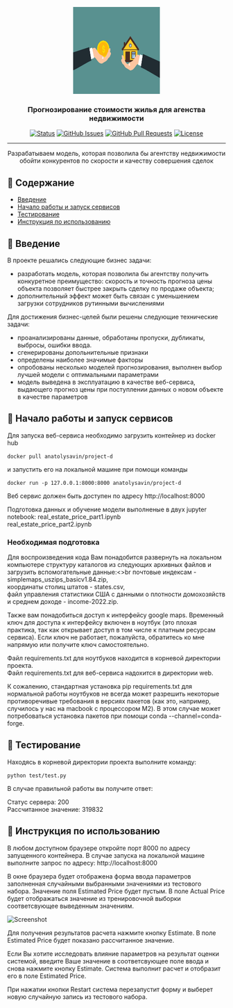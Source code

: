 <p align="center">
  <a href="https://github.com/avsavin/project-d" rel="noopener">
 <img width=200px height=200px src="buy-6971881_1280.jpg" alt="Project logo"></a>
</p>

<h3 align="center">Прогнозирование стоимости жилья для агенства недвижимости</h3>

<div align="center">

[![Status](https://img.shields.io/badge/status-active-success.svg)](https://github.com/avsavin/project-d/releases)
[![GitHub Issues](https://img.shields.io/github/issues/kylelobo/The-Documentation-Compendium.svg)](https://github.com/avsavin/project-d/issues)
[![GitHub Pull Requests](https://img.shields.io/github/issues-pr/kylelobo/The-Documentation-Compendium.svg)](https://github.com/avsavin/project-d/pulls)
[![License](https://img.shields.io/badge/license-MIT-blue.svg)](https://github.com/avsavin/project-d/blob/main/LICENSE)

</div>

---

<p align="center"> Разрабатываем модель, которая позволила бы агентству
недвижимости обойти конкурентов по скорости и качеству совершения
сделок
    <br> 
</p>

## 📝 Содержание

- [Введение](#about)
- [Начало работы и запуск сервисов](#getting_started)
- [Тестирование](#testing)
- [Инструкция по использованию](#usage)


## 🧐 Введение <a name = "about"></a>
В проекте решались следующие бизнес задачи:

- разработать модель, которая позволила бы агентству получить конкуретное преимущество: скорость и точность прогноза цены объекта позволяет быстрее закрыть сделку по продаже объекта;
- дополнительный эффект может быть связан с уменьшением загрузки сотрудников рутинными вычислениями

Для достижения бизнес-целей были решены следующие технические задачи:

- проанализированы данные, обработаны пропуски, дубликаты, выбросы, ошибки ввода.
- сгенерированы допольнительные признаки
- определены наиболее значимые факторы
- опробованы несколько моделей прогнозирования, выполнен выбор лучшей модели с оптимальными параметрами 
- модель выведена в эксплуатацию в качестве веб-сервиса, выдающего прогноз цены при поступлении данных о новом объекте в качестве параметров


## 🏁 Начало работы и запуск сервисов <a name = "getting_started"></a>

Для запуска веб-сервиса необходимо загрузить контейнер из docker hub
```
docker pull anatolysavin/project-d
```
и запустить его на локальной машине при помощи команды
```
docker run -p 127.0.0.1:8000:8000 anatolysavin/project-d
```
Веб сервис должен быть доступен по адресу http://localhost:8000

Подготовка данных и обучение модели выполненые в двух jupyter notebook:
real_estate_price_part1.ipynb<br>
real_estate_price_part2.ipynb

### Необходимая подготовка

Для воспроизведения кода Вам понадобится развернуть на локальном компьютере структуру каталогов из следующих архивных файлов и загрузить вспомогательные данные:<>br
почтовые индексам - simplemaps_uszips_basicv1.84.zip,<br>
координаты столиц штатов - states.csv, <br>
файл управления статистики США c данными о плотности домохозяйств и среднем доходе - income-2022.zip. 

Также вам понадобиться доступ к интерфейсу google maps. Временный ключ для доступа к интерфейсу включен в ноутбук (это плохая практика, так как открывает доступ в том числе к платным ресурсам сервиса). Если ключ не работает, пожалуйста, обратитесь ко мне напрямую или получите ключ самостоятельно.

Файл requirements.txt для ноутбуков находится в корневой директории проекта.<br>
Файл requirements.txt для веб-сервиса надохится в директории web.<br>

К сожалению, стандартная установка pip requirements.txt для нормальной работы ноутбуков не всегда может разрешить некоторые противоречивые требования в версиях пакетов (как это, например, случилось у нас на macbook с процессором M2). В этом случае может потребоваться установка пакетов при помощи conda --channel=conda-forge.


## 🔧 Тестирование <a name = "testing"></a>

Находясь в корневой директории проекта выполните команду:
```
python test/test.py
```
В случае правильной работы вы получите ответ:

Статус сервера: 200<br>
Рассчитанное значение: 319832


## 🎈 Инструкция по использованию<a name="usage"></a>

В любом доступном браузере откройте порт 8000 по адресу запущенного контейнера. В случае запуска на локальной машине выполните запрос по адресу: http://localhost:8000

В окне браузера будет отображена форма ввода параметров заполненная случайными выбранными значениями из тестового набора. Значение поля Estimated Price будет пустым. В поле Actual Price будет отображаться значение из тренировочной выборки соответсвующее выведенным значениям.

<img width="368" alt="Screenshot" src="https://github.com/avsavin/project-d/assets/20927398/fd347486-c5bf-4d8d-a696-28f31cbd66e5">

Для получения результатов расчета нажмите кнопку Estimate. В поле Estimated Price будет показано рассчитанное значение. 

Если Вы хотите исследовать влияние параметров на результат оценки системой, введите Ваше значение в соответсвующее поле ввода и снова нажмите кнопку Estimate. Система выполнит расчет и отобразит его в поле Estimated Price. 

При нажатии кнопки Restart система перезапустит форму и выберет новую случайную запись из тестового набора. 
